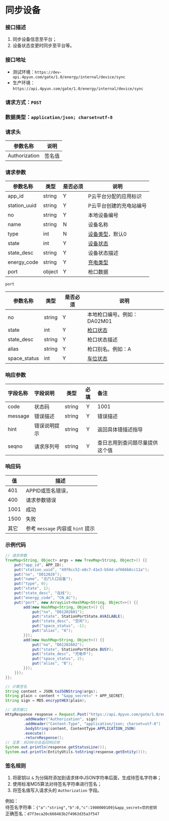 # 同步设备

### 接口描述

1. 同步设备信息至平台；
2. 设备状态变更时同步至平台等。

### 接口地址

- 测试环境：`https://dev-api.4pyun.com/gate/1.0/energy/internal/device/sync`
- 生产环境：`https://api.4pyun.com/gate/1.0/energy/internal/device/sync`

### 请求方式：`POST`
### 数据类型：`application/json; charset=utf-8`
### 请求头

| 参数名称          | 说明  |
|---------------|-----|
| Authorization | 签名值 |

### 请求参数

| 参数名称         | 类型     | 是否必须 | 说明                                                                             |
|--------------|--------|------|--------------------------------------------------------------------------------|
| app_id       | string | Y    | P云平台分配的应用标识                                                                    |
| station_uuid | string | Y    | P云平台创建的充电站编号                                                                   |
| no           | string | Y    | 本地设备编号                                                                         |
| name         | string | N    | 设备名称                                                                           |
| type         | int    | N    | <a href="https://doc.4pyun.com/openapi/appendix.html#device_type">设备类型</a>，默认0 |
| state        | int    | Y    | <a href="https://doc.4pyun.com/openapi/appendix.html#device_state">设备状态</a>    |
| state_desc   | string | Y    | 设备状态描述                                                                         |
| energy_code  | string | Y    | <a href="https://doc.4pyun.com/openapi/appendix.html#energy_code">充电类型</a>     |
| port         | object | Y    | 枪口数据                                                                           |

`port`

| 参数名称         | 类型     | 是否必须 | 说明                                                                          |
|--------------|--------|------|-----------------------------------------------------------------------------|
| no           | string | Y    | 本地枪口编号。例如：DA02M01                                                           |
| state        | int    | Y    | <a href="https://doc.4pyun.com/openapi/appendix.html#port_state">枪口状态</a>   |
| state_desc   | string | Y    | 枪口状态描述                                                                      |
| alias        | string | Y    | 枪口别名。例如：A                                                                   |
| space_status | int    | Y    | <a href="https://doc.4pyun.com/openapi/appendix.html#space_status">车位状态</a> |

### 响应参数
| 字段名称    | 字段说明   |   类型   | 必填 | 备注              |
|:--------|:-------|:------:|:--:|:----------------|
| code    | 状态码    | string | Y  | 1001            |
| message | 错误描述   | string | Y  | 错误描述            |
| hint    | 错误说明提示 | string | Y  | 返回具体错描述指导       |
| seqno   | 请求序列号  | string | Y  | 查日志用到查问题尽量提供这个值 |

### 响应码
| 值    | 描述                         |
|------|----------------------------|
| 401  | APPID或签名错误，                |
| 400  | 请求参数错误                     |
| 1001 | 成功                         |
| 1500 | 失败                         |
| 其它   | 参考 `message` 内容或 `hint` 提示 |

### 示例代码

```java
// 请求参数
TreeMap<String, Object> args = new TreeMap<String, Object>() {{
    put("app_id", APP_ID);
    put("station_uuid", "49f0cc52-e8c7-41e3-b54d-af666b8cc11a");
    put("no", "D012026");
    put("name", "北门入口设备");
    put("type", 0);
    put("state", 1);
    put("state_desc", "在线");
    put("energy_code", "CN_AC");
    put("port", new ArrayList<HashMap<String, Object>>() {{
        add(new HashMap<String, Object>() {{
            put("no", "D01202601");
            put("state", StationPortState.AVAILABLE);
            put("state_desc", "空闲");
            put("space_status", -1);
            put("alias", "A");
        }});
        add(new HashMap<String, Object>() {{
            put("no", "D01202602");
            put("state", StationPortState.BUSY);
            put("state_desc", "充电中");
            put("space_status", 2);
            put("alias", "B");
        }});
    }});
}};

// 计算签名
String content = JSON.toJSONString(args);
String plain = content + "&app_secret=" + APP_SECRET;
String sign = MD5.encryptHEX(plain);

// 请求接口
HttpResponse response = Request.Post("https://api.4pyun.com/gate/1.0/energy/internal/replenish/sync")
        .addHeader("Authorization", sign)
        .addHeader("Content-Type", "application/json; charset=utf-8")
        .bodyString(content, ContentType.APPLICATION_JSON)
        .execute()
        .returnResponse();
// 注意：非200也会返回响应体
System.out.println(response.getStatusLine());
System.out.println(EntityUtils.toString(response.getEntity()));
```

### 签名规则

1. 将密钥以 `&` 为分隔符添加到请求体中JSON字符串后面，生成待签名字符串；
2. 使用标准MD5算法对待签名字符串进行签名；
3. 将签名值写入请求头的 `Authorization` 字段。

例如：
<br>
待签名字符串：`{"a":"string","b":0,"c":1900000109}&app_secret=您的密钥`
<br>
正确签名：`d7f3eca20c666483b2f4963d35a3f547`
